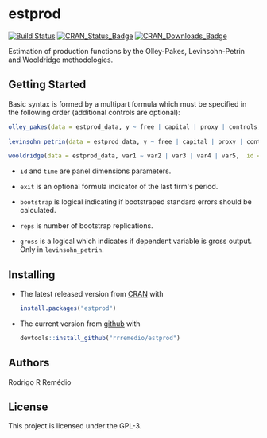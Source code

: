 estprod
==========

[![Build Status](https://travis-ci.org/rrremedio/estprod.svg?branch=master)](https://travis-ci.org/rrremedio/estprod) [![CRAN_Status_Badge](http://www.r-pkg.org/badges/version/estprod)](https://cran.r-project.org/package=estprod)
[![CRAN_Downloads_Badge](https://cranlogs.r-pkg.org/badges/estprod)](https://cran.r-project.org/package=estprod)

Estimation of production functions by the Olley-Pakes, Levinsohn-Petrin and Wooldridge methodologies.

Getting Started
---------------

Basic syntax is formed by a multipart formula which must be specified in the following order (additional controls are optional):

```R
olley_pakes(data = estprod_data, y ~ free | capital | proxy | controls, exit = ~exit, id = "id", time = "year", bootstrap = TRUE, reps =2)
	
levinsohn_petrin(data = estprod_data, y ~ free | capital | proxy | controls, exit = ~exit, id = "id", time = "year", bootstrap = TRUE, reps = 2, gross = FALSE)

wooldridge(data = estprod_data, var1 ~ var2 | var3 | var4 | var5,  id = "id", time = "year", bootstrap = TRUE)
```

- ```id``` and ```time``` are panel dimensions parameters.

- ```exit``` is an optional formula indicator of the last firm's period. 

- ```bootstrap``` is logical indicating if bootstraped standard errors should be calculated.

- ```reps``` is number of bootstrap replications.

- ```gross``` is a logical which indicates if dependent variable is gross output. Only in ```levinsohn_petrin```.

Installing
--------
- The latest released version from [CRAN](https://CRAN.R-project.org/package=estprod) with

	```R
	install.packages("estprod")
	```
-  The current version from [github](https://github.com/rrremedio/estprod) with

	```R
	devtools::install_github("rrremedio/estprod")
	```
Authors
--------
Rodrigo R Remédio

License
--------

This project is licensed under the GPL-3.
